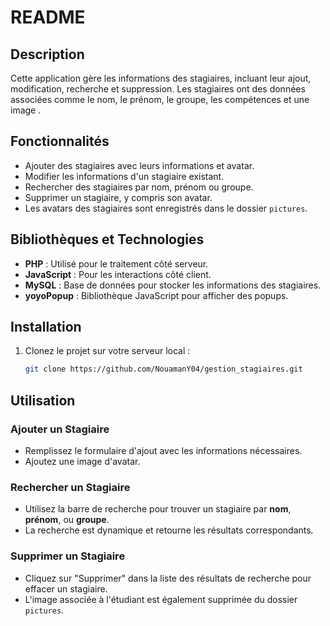 # README

## Description
Cette application gère les informations des stagiaires, incluant leur ajout, modification, recherche et suppression. Les stagiaires ont des données associées comme le nom, le prénom, le groupe, les compétences et une image .

## Fonctionnalités
- Ajouter des stagiaires avec leurs informations et avatar.
- Modifier les informations d'un stagiaire existant.
- Rechercher des stagiaires par nom, prénom ou groupe.
- Supprimer un stagiaire, y compris son avatar.
- Les avatars des stagiaires sont enregistrés dans le dossier `pictures`.

## Bibliothèques et Technologies
- **PHP** : Utilisé pour le traitement côté serveur.
- **JavaScript** : Pour les interactions côté client.
- **MySQL** : Base de données pour stocker les informations des stagiaires.
- **yoyoPopup** : Bibliothèque JavaScript pour afficher des popups.

## Installation
1. Clonez le projet sur votre serveur local :
   ```bash
   git clone https://github.com/NouamanY04/gestion_stagiaires.git
   ```

## Utilisation
### Ajouter un Stagiaire
- Remplissez le formulaire d'ajout avec les informations nécessaires.
- Ajoutez une image d'avatar.

### Rechercher un Stagiaire
- Utilisez la barre de recherche pour trouver un stagiaire par **nom**, **prénom**, ou **groupe**.
- La recherche est dynamique et retourne les résultats correspondants.

### Supprimer un Stagiaire
- Cliquez sur "Supprimer" dans la liste des résultats de recherche pour effacer un stagiaire.
- L'image associée à l'étudiant est également supprimée du dossier `pictures`.

